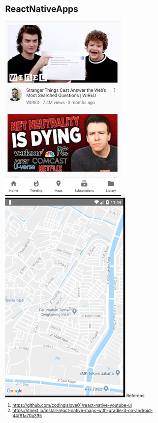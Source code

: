 # ReactNativeApps
[![solarized dualmode](Capture.PNG)](#features)
[![solarized dualmode](Capture2.PNG)](#features)
Referensi
1. https://github.com/codingislove01/react-native-youtube-ui
2. https://itnext.io/install-react-native-maps-with-gradle-3-on-android-44f91a70a395